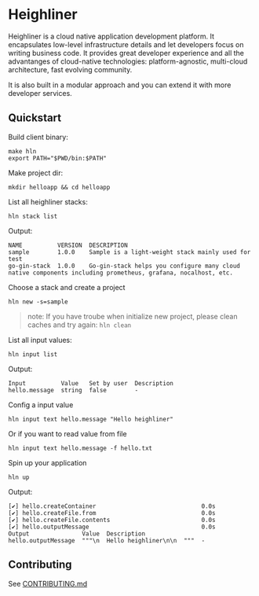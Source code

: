 # Heighliner

Heighliner is a cloud native application development platform.
It encapsulates low-level infrastructure details and let developers focus on writing business code.
It provides great developer experience and all the advantanges of cloud-native technologies:
platform-agnostic, multi-cloud architecture, fast evolving community.

It is also built in a modular approach and you can extend it with more developer services.

## Quickstart

Build client binary:

```shell
make hln
export PATH="$PWD/bin:$PATH"
```

Make project dir:

```shell
mkdir helloapp && cd helloapp
```

List all heighliner stacks:

```shell
hln stack list
```

Output:

```shell
NAME          VERSION  DESCRIPTION
sample        1.0.0    Sample is a light-weight stack mainly used for test
go-gin-stack  1.0.0    Go-gin-stack helps you configure many cloud native components including prometheus, grafana, nocalhost, etc.
```

Choose a stack and create a project

```shell
hln new -s=sample
```
> note:
> If you have troube when initialize new project, please clean caches and try again:
> `hln clean`

List all input values:

```shell
hln input list
```

Output:

```
Input          Value   Set by user  Description
hello.message  string  false        -
```

Config a input value

```shell
hln input text hello.message "Hello heighliner"
```

Or if you want to read value from file

```shell
hln input text hello.message -f hello.txt
```

Spin up your application

```shell
hln up
```

Output:

```
[✔] hello.createContainer                              0.0s
[✔] hello.createFile.from                              0.0s
[✔] hello.createFile.contents                          0.0s
[✔] hello.outputMessage                                0.0s
Output               Value  Description
hello.outputMessage  """\n  Hello heighliner\n\n  """  -
```

## Contributing

See [CONTRIBUTING.md](CONTRIBUTING.md)
